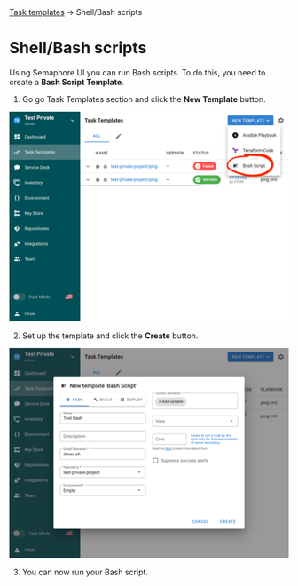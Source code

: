 <div class="breadcrumbs">
    <a href="/user-guide/task-templates/">Task templates</a>
    → Shell/Bash scripts
</div>

# Shell/Bash scripts

Using Semaphore UI you can run Bash scripts. To do this, you need to create a **Bash Script Template**.

1. Go go Task Templates section and click the **New Template** button.

![](<../../.gitbook/assets/bash_1.png>)

2. Set up the template and click the **Create** button.

![](<../../.gitbook/assets/bash_2.png>)

3. You can now run your Bash script.